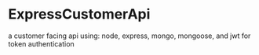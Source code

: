 # ExpressCustomerApi
a customer facing api using: node, express, mongo, mongoose, and jwt for token authentication
